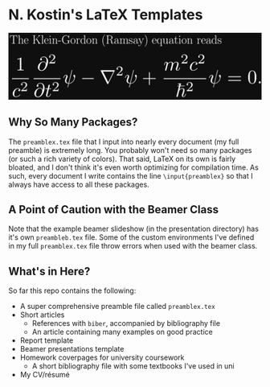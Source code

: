 # N. Kostin's LaTeX Templates

![Example LaTeX](images/klein_gordon.png?raw=true)

## Why So Many Packages?

The `preamblex.tex` file that I input into nearly every document (my full preamble) is extremely long. You probably won't need so many packages (or such a rich variety of colors). That said, LaTeX on its own is fairly bloated, and I don't think it's even worth optimizing for compilation time. As such, every document I write contains the line `\input{preamblex}` so that I always have access to all these packages.

## A Point of Caution with the Beamer Class

Note that the example beamer slideshow (in the presentation directory) has it's own `preambleb.tex` file. Some of the custom environments I've defined in my full `preamblex.tex` file throw errors when used with the beamer class.

## What's in Here?

So far this repo contains the following:
+ A super comprehensive preamble file called `preamblex.tex`
+ Short articles
  + References with `biber`, accompanied by bibliography file
  + An article containing many examples on good practice
+ Report template
+ Beamer presentations template
+ Homework coverpages for university coursework
  + A short bibliography file with some textbooks I've used in uni
+ My CV/résumé

